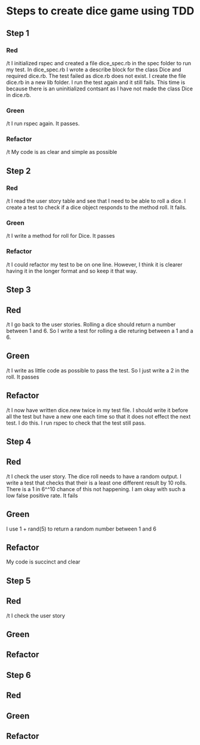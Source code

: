 # Steps to create dice game using TDD

## Step 1

### Red
/t I initialized rspec and created a file dice_spec.rb in the spec folder to run my test. In dice_spec.rb I wrote a describe block for the class Dice and required dice.rb. The test failed as dice.rb does not exist. I create the file dice.rb in a new lib folder. I run the test again and it still fails. This time is because there is an uninitialized contsant as I have not made the class Dice in dice.rb.

### Green
/t I run rspec again. It passes.

### Refactor
/t My code is as clear and simple as possible

## Step 2

### Red
/t I read the user story table and see that I need to be able to roll a dice. I create a
test to check if a dice object responds to the method roll. It fails.

### Green
/t I write a method for roll for Dice. It passes

### Refactor
/t I could refactor my test to be on one line. However, I think it is clearer having it in the longer format and so keep it that way.

## Step 3

## Red
/t I go back to the user stories. Rolling a dice should return a number between 1 and 6. So I write a test for rolling a die returing between a 1 and a 6.
## Green
/t I write as little code as possible to pass the test. So I just write a 2 in the roll. It passes
## Refactor
/t I now have written dice.new twice in my test file. I should write it before all the test but have a new one each time so that it does not effect the next test. I do this. I run rspec to check that the test still pass.

## Step 4

## Red
/t I check the user story. The dice roll needs to have a random output. I write a test that checks that their is a least one different result by 10 rolls. There is a 1 in 6^^10 chance of this not happening. I am okay with such a low false positive rate. It fails
## Green
I use 1 + rand(5) to return a random number between 1 and 6
## Refactor
My code is succinct and clear

## Step 5

## Red
/t I check the user story
## Green

## Refactor

## Step 6
## Red

## Green

## Refactor
